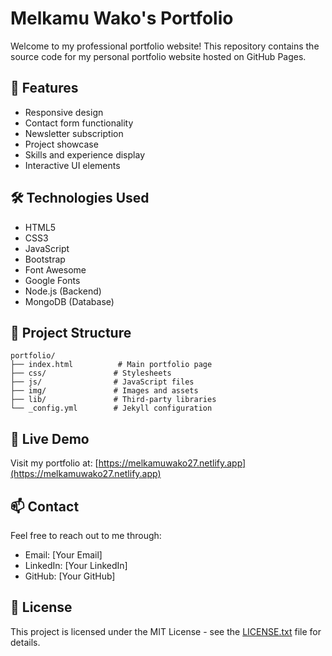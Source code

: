 # Melkamu Wako's Portfolio

Welcome to my professional portfolio website! This repository contains the source code for my personal portfolio website hosted on GitHub Pages.

## 🚀 Features

- Responsive design
- Contact form functionality
- Newsletter subscription
- Project showcase
- Skills and experience display
- Interactive UI elements

## 🛠️ Technologies Used

- HTML5
- CSS3
- JavaScript
- Bootstrap
- Font Awesome
- Google Fonts
- Node.js (Backend)
- MongoDB (Database)

## 📁 Project Structure

```
portfolio/
├── index.html          # Main portfolio page
├── css/               # Stylesheets
├── js/                # JavaScript files
├── img/               # Images and assets
├── lib/               # Third-party libraries
└── _config.yml        # Jekyll configuration
```

## 🔗 Live Demo

Visit my portfolio at: [https://melkamuwako27.netlify.app](https://melkamuwako27.netlify.app)

## 📫 Contact

Feel free to reach out to me through:
- Email: [Your Email]
- LinkedIn: [Your LinkedIn]
- GitHub: [Your GitHub]

## 📝 License

This project is licensed under the MIT License - see the [LICENSE.txt](LICENSE.txt) file for details.
